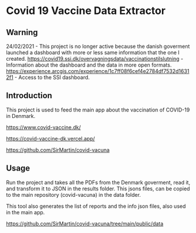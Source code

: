 # Covid 19 Vaccine Data Extractor

## Warning
24/02/2021 - This project is no longer active because the danish goverment launched a dashboard with more or less same information that the one I created.
https://covid19.ssi.dk/overvagningsdata/vaccinationstilslutning - Information about the dashboard and the data in more open formats.
https://experience.arcgis.com/experience/1c7ff08f6cef4e2784df7532d16312f1 - Access to the SSI dashboard.

## Introduction

This project is used to feed the main app about the vaccination of COVID-19 in Denmark.

https://www.covid-vaccine.dk/

https://covid-vaccine-dk.vercel.app/

https://github.com/SirMartin/covid-vacuna

## Usage

Run the project and takes all the PDFs from the Denmark goverment, read it, and transform it to JSON in the results folder. This jsons files, can be copied to the main repository (covid-vacuna)
in the data folder.

This tool also generates the list of reports and the info json files, also used in the main app.

https://github.com/SirMartin/covid-vacuna/tree/main/public/data
